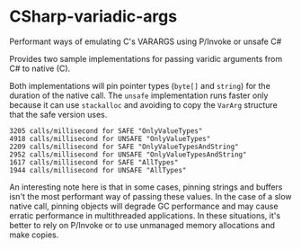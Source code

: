 # CSharp-variadic-args
Performant ways of emulating C's VARARGS using P/Invoke or unsafe C#

Provides two sample implementations for passing varidic arguments from C# to native (C).

Both implementations will pin pointer types (`byte[]` and `string`) for the duration of the native call. The `unsafe` implementation runs faster only because it can use `stackalloc` and avoiding to copy the `VarArg` structure that the safe version uses.

```
3205 calls/millisecond for SAFE "OnlyValueTypes"
4918 calls/millisecond for UNSAFE "OnlyValueTypes"
2209 calls/millisecond for SAFE "OnlyValueTypesAndString"
2952 calls/millisecond for UNSAFE "OnlyValueTypesAndString"
1617 calls/millisecond for SAFE "AllTypes"
1944 calls/millisecond for UNSAFE "AllTypes"
```

An interesting note here is that in some cases, pinning strings and buffers isn't the most performant way of passing these values. In the case of a slow native call, pinning objects will degrade GC performance and may cause erratic performance in multithreaded applications. In these situations, it's better to rely on P/Invoke or to use unmanaged memory allocations and make copies.
